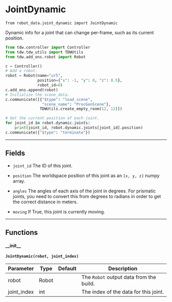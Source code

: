 # JointDynamic

`from robot_data.joint_dynamic import JointDynamic`

Dynamic info for a joint that can change per-frame, such as its current position.


```python
from tdw.controller import Controller
from tdw.tdw_utils import TDWUtils
from tdw.add_ons.robot import Robot

c = Controller()
# Add a robot.
robot = Robot(name="ur5",
              position={"x": -1, "y": 0, "z": 0.5},
              robot_id=0)
c.add_ons.append(robot)
# Initialize the scene_data.
c.communicate([{"$type": "load_scene",
                "scene_name": "ProcGenScene"},
               TDWUtils.create_empty_room(12, 12)])

# Get the current position of each joint.
for joint_id in robot.dynamic.joints:
    print(joint_id, robot.dynamic.joints[joint_id].position)
c.communicate({"$type": "terminate"})
```

***

## Fields

- `joint_id` The ID of this joint.

- `position` The worldspace position of this joint as an `[x, y, z]` numpy array.

- `angles` The angles of each axis of the joint in degrees. For prismatic joints, you need to convert this from degrees to radians in order to get the correct distance in meters.

- `moving` If True, this joint is currently moving.

***

## Functions

#### \_\_init\_\_

**`JointDynamic(robot, joint_index)`**

| Parameter | Type | Default | Description |
| --- | --- | --- | --- |
| robot |  Robot |  | The `Robot` output data from the build. |
| joint_index |  int |  | The index of the data for this joint. |

